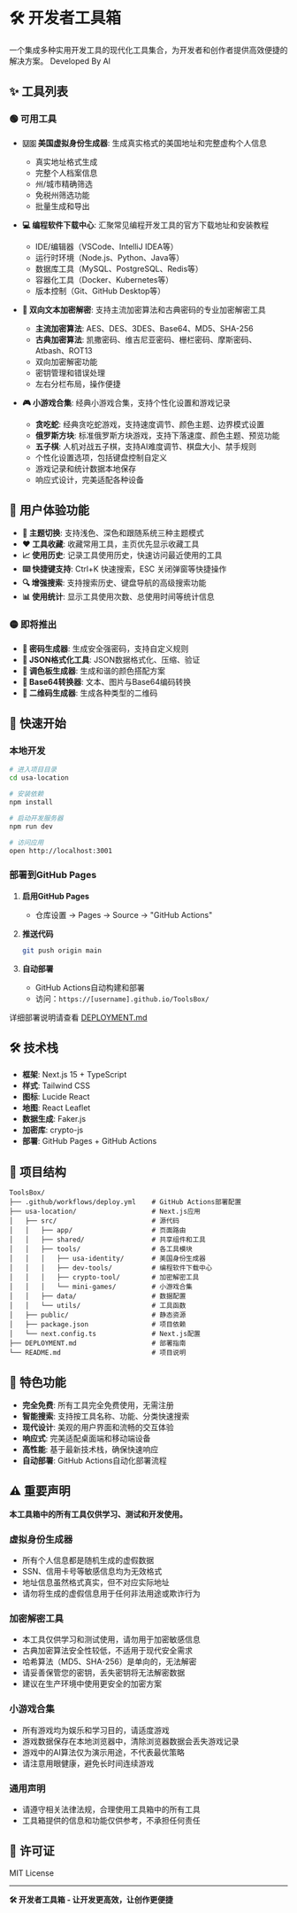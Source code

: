 # 🛠️ 开发者工具箱

一个集成多种实用开发工具的现代化工具集合，为开发者和创作者提供高效便捷的解决方案。
Developed By AI


## ✨ 工具列表

### 🟢 可用工具
- **🇺🇸 美国虚拟身份生成器**: 生成真实格式的美国地址和完整虚构个人信息
  - 真实地址格式生成
  - 完整个人档案信息
  - 州/城市精确筛选
  - 免税州筛选功能
  - 批量生成和导出

- **💻 编程软件下载中心**: 汇聚常见编程开发工具的官方下载地址和安装教程
  - IDE/编辑器（VSCode、IntelliJ IDEA等）
  - 运行时环境（Node.js、Python、Java等）
  - 数据库工具（MySQL、PostgreSQL、Redis等）
  - 容器化工具（Docker、Kubernetes等）
  - 版本控制（Git、GitHub Desktop等）

- **🔐 双向文本加密解密**: 支持主流加密算法和古典密码的专业加密解密工具
  - **主流加密算法**: AES、DES、3DES、Base64、MD5、SHA-256
  - **古典加密算法**: 凯撒密码、维吉尼亚密码、栅栏密码、摩斯密码、Atbash、ROT13
  - 双向加密解密功能
  - 密钥管理和错误处理
  - 左右分栏布局，操作便捷

- **🎮 小游戏合集**: 经典小游戏合集，支持个性化设置和游戏记录
  - **贪吃蛇**: 经典贪吃蛇游戏，支持速度调节、颜色主题、边界模式设置
  - **俄罗斯方块**: 标准俄罗斯方块游戏，支持下落速度、颜色主题、预览功能
  - **五子棋**: 人机对战五子棋，支持AI难度调节、棋盘大小、禁手规则
  - 个性化设置选项，包括键盘控制自定义
  - 游戏记录和统计数据本地保存
  - 响应式设计，完美适配各种设备

## 🎨 用户体验功能

- **🌙 主题切换**: 支持浅色、深色和跟随系统三种主题模式
- **❤️ 工具收藏**: 收藏常用工具，主页优先显示收藏工具
- **📈 使用历史**: 记录工具使用历史，快速访问最近使用的工具
- **⌨️ 快捷键支持**: Ctrl+K 快速搜索，ESC 关闭弹窗等快捷操作
- **🔍 增强搜索**: 支持搜索历史、键盘导航的高级搜索功能
- **📊 使用统计**: 显示工具使用次数、总使用时间等统计信息

### 🟡 即将推出
- **🔐 密码生成器**: 生成安全强密码，支持自定义规则
- **📝 JSON格式化工具**: JSON数据格式化、压缩、验证
- **🎨 调色板生成器**: 生成和谐的颜色搭配方案
- **🔄 Base64转换器**: 文本、图片与Base64编码转换
- **📱 二维码生成器**: 生成各种类型的二维码

## 🚀 快速开始

### 本地开发

```bash
# 进入项目目录
cd usa-location

# 安装依赖
npm install

# 启动开发服务器
npm run dev

# 访问应用
open http://localhost:3001
```

### 部署到GitHub Pages

1. **启用GitHub Pages**
   - 仓库设置 → Pages → Source → "GitHub Actions"

2. **推送代码**
   ```bash
   git push origin main
   ```

3. **自动部署**
   - GitHub Actions自动构建和部署
   - 访问：`https://[username].github.io/ToolsBox/`

详细部署说明请查看 [DEPLOYMENT.md](./DEPLOYMENT.md)

## 🛠️ 技术栈

- **框架**: Next.js 15 + TypeScript
- **样式**: Tailwind CSS
- **图标**: Lucide React
- **地图**: React Leaflet
- **数据生成**: Faker.js
- **加密库**: crypto-js
- **部署**: GitHub Pages + GitHub Actions

## 📁 项目结构

```
ToolsBox/
├── .github/workflows/deploy.yml    # GitHub Actions部署配置
├── usa-location/                   # Next.js应用
│   ├── src/                        # 源代码
│   │   ├── app/                    # 页面路由
│   │   ├── shared/                 # 共享组件和工具
│   │   ├── tools/                  # 各工具模块
│   │   │   ├── usa-identity/       # 美国身份生成器
│   │   │   ├── dev-tools/          # 编程软件下载中心
│   │   │   ├── crypto-tool/        # 加密解密工具
│   │   │   └── mini-games/         # 小游戏合集
│   │   ├── data/                   # 数据配置
│   │   └── utils/                  # 工具函数
│   ├── public/                     # 静态资源
│   ├── package.json                # 项目依赖
│   └── next.config.ts              # Next.js配置
├── DEPLOYMENT.md                   # 部署指南
└── README.md                       # 项目说明
```

## 🌟 特色功能

- **完全免费**: 所有工具完全免费使用，无需注册
- **智能搜索**: 支持按工具名称、功能、分类快速搜索
- **现代设计**: 美观的用户界面和流畅的交互体验
- **响应式**: 完美适配桌面端和移动端设备
- **高性能**: 基于最新技术栈，确保快速响应
- **自动部署**: GitHub Actions自动化部署流程

## ⚠️ 重要声明

**本工具箱中的所有工具仅供学习、测试和开发使用。**

### 虚拟身份生成器
- 所有个人信息都是随机生成的虚假数据
- SSN、信用卡号等敏感信息均为无效格式
- 地址信息虽然格式真实，但不对应实际地址
- 请勿将生成的虚假信息用于任何非法用途或欺诈行为

### 加密解密工具
- 本工具仅供学习和测试使用，请勿用于加密敏感信息
- 古典加密算法安全性较低，不适用于现代安全需求
- 哈希算法（MD5、SHA-256）是单向的，无法解密
- 请妥善保管您的密钥，丢失密钥将无法解密数据
- 建议在生产环境中使用更安全的加密方案

### 小游戏合集
- 所有游戏均为娱乐和学习目的，请适度游戏
- 游戏数据保存在本地浏览器中，清除浏览器数据会丢失游戏记录
- 游戏中的AI算法仅为演示用途，不代表最优策略
- 请注意用眼健康，避免长时间连续游戏

### 通用声明
- 请遵守相关法律法规，合理使用工具箱中的所有工具
- 工具箱提供的信息和功能仅供参考，不承担任何责任

## 📄 许可证

MIT License

---

**🛠️ 开发者工具箱 - 让开发更高效，让创作更便捷**
